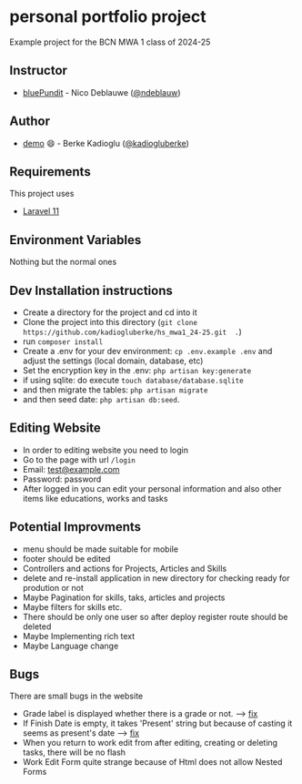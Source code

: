 # personal portfolio project
Example project for the BCN MWA 1 class of 2024-25

## Instructor 
- [bluePundit](https://bluepundit.eu) - Nico Deblauwe ([@ndeblauw](https://www.github.com/ndeblauw))

## Author 
- [demo](https://berkekadioglu.harbourspace.site/) :smile: - Berke Kadioglu ([@kadiogluberke](https://github.com/kadiogluberke))

## Requirements
This project uses
- [Laravel 11](https://laravel.com/docs/11.x/releases)

## Environment Variables
Nothing but the normal ones

## Dev Installation instructions
- Create a directory for the project and cd into it
- Clone the project into this directory (`git clone https://github.com/kadiogluberke/hs_mwa1_24-25.git  .`)
- run `composer install`
- Create a .env for your dev environment: `cp .env.example .env` and adjust the settings (local domain, database, etc)
- Set the encryption key in the .env: `php artisan key:generate`
- if using sqlite: do execute `touch database/database.sqlite`
- and then migrate the tables: `php artisan migrate`
- and then seed date: `php artisan db:seed`.

## Editing Website
- In order to editing website you need to login 
- Go to the page with url `/login`
- Email: test@example.com
- Password: password 
- After logged in you can edit your personal information and also other items like educations, works and tasks

## Potential Improvments 
- menu should be made suitable for mobile 
- footer should be edited 
- Controllers and actions for Projects, Articles and Skills 
- delete and re-install application in new directory for checking ready for prodution or not 
- Maybe Pagination for skills, taks, articles and projects 
- Maybe filters for skills etc.
- There should be only one user so after deploy register route should be deleted 
- Maybe Implementing rich text 
- Maybe Language change 

## Bugs 
There are small bugs in the website 
- Grade label is displayed whether there is a grade or not.  -->  [fix](https://github.com/kadiogluberke/hs_mwa1_24-25/commit/297f3a4b8c6e5fda7c1ae4dba49f86c2835960c7) 
- If Finish Date is empty, it takes 'Present' string but because of casting it seems as present's date --> [fix](https://github.com/kadiogluberke/hs_mwa1_24-25/commit/acbe9472aca39571600e72f02e4f1d86a0ee6c12)
- When you return to work edit from after editing, creating or deleting tasks, there will be no flash 
- Work Edit Form quite strange because of Html does not allow Nested Forms 